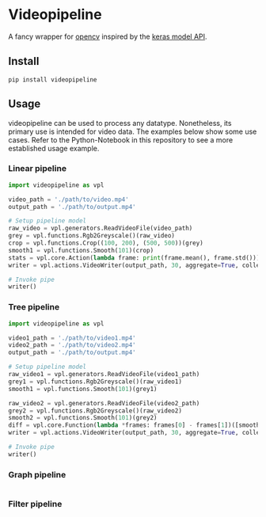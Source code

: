 # Videopipeline

A fancy wrapper for [opencv](https://opencv.org/) inspired by the [keras model API](https://keras.io/api/models/model/).

## Install
```
pip install videopipeline
```

## Usage
videopipeline can be used to process any datatype. Nonetheless, its primary use is intended for video data.
The examples below show some use cases. Refer to the Python-Notebook in this repository to 
see a more established usage example.

[//]: <> (TODO test examples)

### Linear pipeline
```py
import videopipeline as vpl

video_path = './path/to/video.mp4'
output_path = './path/to/output.mp4'

# Setup pipeline model
raw_video = vpl.generators.ReadVideoFile(video_path)
grey = vpl.functions.Rgb2Greyscale()(raw_video)
crop = vpl.functions.Crop((100, 200), (500, 500))(grey)
smooth1 = vpl.functions.Smooth(101)(crop)
stats = vpl.core.Action(lambda frame: print(frame.mean(), frame.std()))(smooth1)
writer = vpl.actions.VideoWriter(output_path, 30, aggregate=True, collect=False, verbose=True)(stats)

# Invoke pipe
writer()
```

### Tree pipeline
```py
import videopipeline as vpl

video1_path = './path/to/video1.mp4'
video2_path = './path/to/video2.mp4'
output_path = './path/to/output.mp4'

# Setup pipeline model
raw_video1 = vpl.generators.ReadVideoFile(video1_path)
grey1 = vpl.functions.Rgb2Greyscale()(raw_video1)
smooth1 = vpl.functions.Smooth(101)(grey1)

raw_video2 = vpl.generators.ReadVideoFile(video2_path)
grey2 = vpl.functions.Rgb2Greyscale()(raw_video2)
smooth2 = vpl.functions.Smooth(101)(grey2)
diff = vpl.core.Function(lambda *frames: frames[0] - frames[1])([smooth1, smooth2])  # This node has two parents
writer = vpl.actions.VideoWriter(output_path, 30, aggregate=True, collect=False, verbose=True)(diff)

# Invoke pipe
writer()
```

### Graph pipeline
```py
```

### Filter pipeline
```py
```
